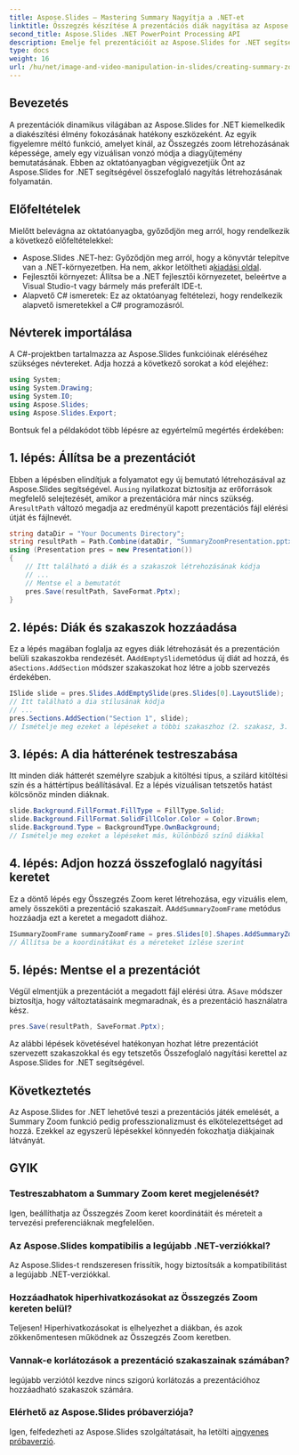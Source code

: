 ```yaml
---
title: Aspose.Slides – Mastering Summary Nagyítja a .NET-et
linktitle: Összegzés készítése A prezentációs diák nagyítása az Aspose.Slides segítségével
second_title: Aspose.Slides .NET PowerPoint Processing API
description: Emelje fel prezentációit az Aspose.Slides for .NET segítségével! Tanuljon meg könnyedén létrehozni lenyűgöző összefoglaló nagyításokat. Töltse le most a dinamikus diaélményért.
type: docs
weight: 16
url: /hu/net/image-and-video-manipulation-in-slides/creating-summary-zoom/
---
```

## Bevezetés
A prezentációk dinamikus világában az Aspose.Slides for .NET kiemelkedik a diakészítési élmény fokozásának hatékony eszközeként. Az egyik figyelemre méltó funkció, amelyet kínál, az Összegzés zoom létrehozásának képessége, amely egy vizuálisan vonzó módja a diagyűjtemény bemutatásának. Ebben az oktatóanyagban végigvezetjük Önt az Aspose.Slides for .NET segítségével összefoglaló nagyítás létrehozásának folyamatán.
## Előfeltételek
Mielőtt belevágna az oktatóanyagba, győződjön meg arról, hogy rendelkezik a következő előfeltételekkel:
- Aspose.Slides .NET-hez: Győződjön meg arról, hogy a könyvtár telepítve van a .NET-környezetben. Ha nem, akkor letöltheti a[kiadási oldal](https://releases.aspose.com/slides/net/).
- Fejlesztői környezet: Állítsa be a .NET fejlesztői környezetet, beleértve a Visual Studio-t vagy bármely más preferált IDE-t.
- Alapvető C# ismeretek: Ez az oktatóanyag feltételezi, hogy rendelkezik alapvető ismeretekkel a C# programozásról.
## Névterek importálása
A C#-projektben tartalmazza az Aspose.Slides funkcióinak eléréséhez szükséges névtereket. Adja hozzá a következő sorokat a kód elejéhez:
```csharp
using System;
using System.Drawing;
using System.IO;
using Aspose.Slides;
using Aspose.Slides.Export;
```
Bontsuk fel a példakódot több lépésre az egyértelmű megértés érdekében:
## 1. lépés: Állítsa be a prezentációt
 Ebben a lépésben elindítjuk a folyamatot egy új bemutató létrehozásával az Aspose.Slides segítségével. A`using` nyilatkozat biztosítja az erőforrások megfelelő selejtezését, amikor a prezentációra már nincs szükség. A`resultPath` változó megadja az eredményül kapott prezentációs fájl elérési útját és fájlnevét.
```csharp
string dataDir = "Your Documents Directory";
string resultPath = Path.Combine(dataDir, "SummaryZoomPresentation.pptx");
using (Presentation pres = new Presentation())
{
    // Itt található a diák és a szakaszok létrehozásának kódja
    // ...
    // Mentse el a bemutatót
    pres.Save(resultPath, SaveFormat.Pptx);
}
```
## 2. lépés: Diák és szakaszok hozzáadása
 Ez a lépés magában foglalja az egyes diák létrehozását és a prezentáción belüli szakaszokba rendezését. A`AddEmptySlide`metódus új diát ad hozzá, és a`Sections.AddSection` módszer szakaszokat hoz létre a jobb szervezés érdekében.
```csharp
ISlide slide = pres.Slides.AddEmptySlide(pres.Slides[0].LayoutSlide);
// Itt található a dia stílusának kódja
// ...
pres.Sections.AddSection("Section 1", slide);
// Ismételje meg ezeket a lépéseket a többi szakaszhoz (2. szakasz, 3. szakasz, 4. szakasz)
```
## 3. lépés: A dia hátterének testreszabása
Itt minden diák hátterét személyre szabjuk a kitöltési típus, a szilárd kitöltési szín és a háttértípus beállításával. Ez a lépés vizuálisan tetszetős hatást kölcsönöz minden diáknak.
```csharp
slide.Background.FillFormat.FillType = FillType.Solid;
slide.Background.FillFormat.SolidFillColor.Color = Color.Brown;
slide.Background.Type = BackgroundType.OwnBackground;
// Ismételje meg ezeket a lépéseket más, különböző színű diákkal
```
## 4. lépés: Adjon hozzá összefoglaló nagyítási keretet
 Ez a döntő lépés egy Összegzés Zoom keret létrehozása, egy vizuális elem, amely összeköti a prezentáció szakaszait. A`AddSummaryZoomFrame` metódus hozzáadja ezt a keretet a megadott diához.
```csharp
ISummaryZoomFrame summaryZoomFrame = pres.Slides[0].Shapes.AddSummaryZoomFrame(150, 50, 300, 200);
// Állítsa be a koordinátákat és a méreteket ízlése szerint
```
## 5. lépés: Mentse el a prezentációt
 Végül elmentjük a prezentációt a megadott fájl elérési útra. A`Save` módszer biztosítja, hogy változtatásaink megmaradnak, és a prezentáció használatra kész.
```csharp
pres.Save(resultPath, SaveFormat.Pptx);
```
Az alábbi lépések követésével hatékonyan hozhat létre prezentációt szervezett szakaszokkal és egy tetszetős Összefoglaló nagyítási kerettel az Aspose.Slides for .NET segítségével.
## Következtetés
Az Aspose.Slides for .NET lehetővé teszi a prezentációs játék emelését, a Summary Zoom funkció pedig professzionalizmust és elkötelezettséget ad hozzá. Ezekkel az egyszerű lépésekkel könnyedén fokozhatja diákjainak látványát.
## GYIK
### Testreszabhatom a Summary Zoom keret megjelenését?
Igen, beállíthatja az Összegzés Zoom keret koordinátáit és méreteit a tervezési preferenciáknak megfelelően.
### Az Aspose.Slides kompatibilis a legújabb .NET-verziókkal?
Az Aspose.Slides-t rendszeresen frissítik, hogy biztosítsák a kompatibilitást a legújabb .NET-verziókkal.
### Hozzáadhatok hiperhivatkozásokat az Összegzés Zoom kereten belül?
Teljesen! Hiperhivatkozásokat is elhelyezhet a diákban, és azok zökkenőmentesen működnek az Összegzés Zoom keretben.
### Vannak-e korlátozások a prezentáció szakaszainak számában?
legújabb verziótól kezdve nincs szigorú korlátozás a prezentációhoz hozzáadható szakaszok számára.
### Elérhető az Aspose.Slides próbaverziója?
 Igen, felfedezheti az Aspose.Slides szolgáltatásait, ha letölti a[ingyenes próbaverzió](https://releases.aspose.com/).